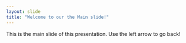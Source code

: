```yaml
---
layout: slide
title: "Welcome to our the Main slide!"
---
```

This is the main slide of this presentation.
Use the left arrow to go back!
